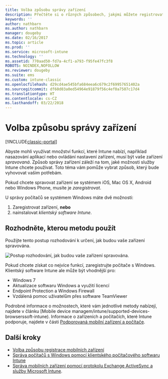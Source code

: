 ```yaml
---
title: Volba způsobu správy zařízení
description: Přečtěte si o různých způsobech, jakými můžete registrovat a spravovat zařízení.
keywords: ''
author: nathbarn
ms.author: nathbarn
manager: dougeby
ms.date: 02/16/2017
ms.topic: article
ms.prod: ''
ms.service: microsoft-intune
ms.technology: ''
ms.assetid: 770aad50-fd7a-4cf1-a793-f95fe47fc3f8
ROBOTS: NOINDEX,NOFOLLOW
ms.reviewer: dougeby
ms.suite: ems
ms.custom: intune-classic
ms.openlocfilehash: d29cd4ae545bfa684eea6c679c2f69957651402a
ms.sourcegitcommit: df60d03a0ed54964e91879f56c4ef0a7507c17d4
ms.translationtype: HT
ms.contentlocale: cs-CZ
ms.lasthandoff: 03/22/2018
---
```

# <a name="choose-how-to-manage-devices"></a>Volba způsobu správy zařízení

[!INCLUDE[classic-portal](../includes/classic-portal.md)]

Abyste mohli využívat množství funkcí, které Intune nabízí, například nasazování aplikací nebo ovládání nastavení zařízení, musí být vaše zařízení *spravovaná*. Způsob správy zařízení záleží na tom, jaké možnosti služby Intune chcete používat. Toto téma vám pomůže vybrat způsob, který bude vyhovovat vašim potřebám.

Pokud chcete spravovat zařízení se systémem iOS, Mac OS X, Android nebo Windows Phone, musíte je *zaregistrovat*.

U správy počítačů se systémem Windows máte dvě možnosti:

1. Zaregistrovat zařízení, **nebo**
2. nainstalovat *klientský software Intune*.

## <a name="decide-which-method-to-use"></a>Rozhodněte, kterou metodu použít
Použijte tento postup rozhodování k určení, jak budou vaše zařízení spravována.

![Postup rozhodování, jak budou vaše zařízení spravována.](./media/choose-manage-method.png)

Pokud chcete získat co nejvíce funkcí, zaregistrujte počítače s Windows. Klientský software Intune ale může být vhodnější pro:

- Windows 7
- Aktualizace softwaru Windows a využití licencí
- Endpoint Protection a Windows Firewall
- Vzdálená pomoc uživatelům přes software TeamViewer

Podrobné informace o možnostech, které vám jednotlivé metody nabízejí, najdete v článku [Mobile device managem/intune/supported-devices-browserssoft-intune).
Informace o zařízeních a počítačích, které Intune podporuje, najdete v části [Podporovaná mobilní zařízení a počítače](/intune/supported-devices-browsers#intune-supported-devices).

## <a name="next-steps"></a>Další kroky

- [Volba způsobu registrace mobilních zařízení](/intune-classic/get-started/choose-how-to-enroll-devices1)
- [Správa počítačů s Windows pomocí klientského počítačového softwaru Intune](/intune-classic/deploy-use/manage-windows-pcs-with-microsoft-intune)
- [Správa mobilních zařízení pomocí protokolu Exchange ActiveSync a služby Microsoft Intune](/intune-classic/deploy-use/mobile-device-management-with-exchange-activesync-and-microsoft-intune).
